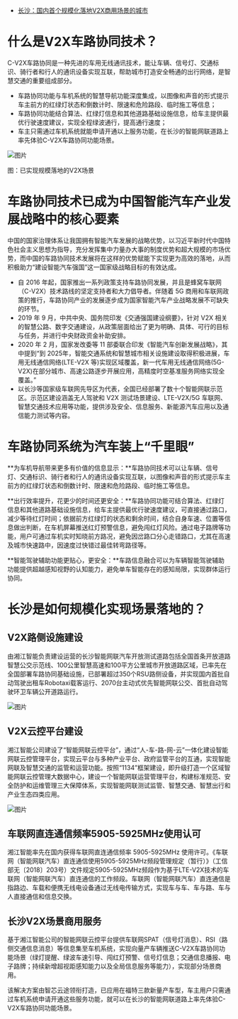 - [长沙：国内首个规模化落地V2X商用场景的城市](https://mp.weixin.qq.com/s/bWovud1Icym8VuOFes_RSw)

# 什么是V2X车路协同技术？

C-V2X车路协同是一种先进的车用无线通讯技术，能让车辆、信号灯、交通标识、骑行者和行人的通讯设备实现互联，帮助城市打造安全畅通的出行网络，是智慧交通的重要组成部分。

- 车路协同功能与车机系统的智慧导航功能深度集成，以图像和声音的形式提示车主前方的红绿灯状态和倒数计时、限速和危险路段、临时施工等信息；
- 车路协同功能结合算法、红绿灯信息和其他道路基础设施信息，给车主提供最优行驶速度建议，实现全程绿波通行，提高通行速度；
- 车主只需通过车机系统就能申请开通以上服务功能，在长沙的智能网联道路上率先体验C-V2X车路协同功能场景。

![图片](https://mmbiz.qpic.cn/mmbiz_png/VYOEk8DYqowsbic1iacCDkEQ4HQJsoYsHVJEoSRKicic5jtaNzS68GJ2jhgU51Y3LBnYzAmSOC2cKe5y1aqaIfqLlA/640?wx_fmt=png&tp=webp&wxfrom=5&wx_lazy=1&wx_co=1)

图：已实现规模落地的V2X场景

# 车路协同技术已成为中国智能汽车产业发展战略中的核心要素

中国的国家治理体系让我国拥有智能汽车发展的战略优势，以习近平新时代中国特色社会主义思想为指导，充分发挥集中力量办大事的制度优势和超大规模的市场优势，而中国的车路协同技术发展将在这样的优势赋能下实现更为高效的落地，从而积极助力“建设智能汽车强国”这一国家级战略目标的有效达成。

- 自 2016 年起，国家推出一系列政策支持车路协同发展，并且是蜂窝车联网（C-V2X）技术路线的坚定支持者和大力倡导者。伴随着 5G 商用和车联网政策的推行，车路协同产业的发展逐步成为国家智能汽车产业战略发展不可缺失的环节。
- 2019 年 9 月，中共中央、国务院印发《交通强国建设纲要》，针对 V2X 相关的智慧公路、数字交通建设，从政策层面给出了更为明确、具体、可行的目标与任务，并进行中央财政资金补助安排。
- 2020 年 2 月，国家发改委等 11 部委联合印发《智能汽车创新发展战略》，其中提到“到  2025年，智能交通系统和智慧城市相关设施建设取得积极进展，车用无线通信网络(LTE-V2X  等)实现区域覆盖，新一代车用无线通信网络(5G-V2X)在部分城市、高速公路逐步开展应用，高精度时空基准服务网络实现全覆盖。”
- 以长沙等国家级车联网先导区为代表，全国已经部署了数十个智能网联示范区。示范区建设涵盖无人驾驶和 V2X 测试场景建设、LTE-V2X/5G 车联网、智慧交通技术应用等功能，提供涉及安全、信息服务、新能源汽车应用以及通信能力测试等内容。

# 车路协同系统为汽车装上“千里眼”

**为车机导航带来更多有价值的信息显示：**车路协同技术可以让车辆、信号灯、交通标识、骑行者和行人的通讯设备实现互联，以图像和声音的形式提示车主前方的红绿灯状态和倒数计时、限速和危险路段、临时施工等信息。

**出行效率提升，花更少的时间还更安全：**车路协同功能可结合算法、红绿灯信息和其他道路基础设施信息，给车主提供最优行驶速度建议，可直接通过路口，减少等待红灯时间；依据前方红绿灯的状态和剩余时间，结合自身车速、位置等信息做出判断，在车机屏幕推送红灯预警信息，避免闯红灯风险。通过电子路牌等功能，用户可通过车机实时知晓前方路况，避免因岔路口分心走错路口，尤其在高速及城市快速路中，因速度过快错过最佳转弯路径等。

**智能驾驶辅助功能更贴心，更安全：**车路信息融合可以为车辆智能驾驶辅助功能提供超越感知视野的认知能力，避免单车智能存在的感知局限，实现群体运行协同。

# 长沙是如何规模化实现场景落地的？

## V2X路侧设施建设

由湘江智能负责建设运营的长沙智能网联汽车开放测试道路包括全国首条开放道路智慧公交示范线、100公里智慧高速和100平方公里城市开放道路区域，已率先在全国部署车路协同基础设施，已部署超过350个RSU路侧设备，并实现国内首批自动驾驶出租车Robotaxi载客运行、2070台主动式优先智能网联公交、首批自动驾驶环卫车辆公开道路运行。

![图片](https://mmbiz.qpic.cn/mmbiz_png/VYOEk8DYqowsbic1iacCDkEQ4HQJsoYsHVCLUwI91pCkkyU09INzMEYLFOMAlXKZnyGkcC8mYSzsfEOhEJY4FUDg/640?wx_fmt=png&tp=webp&wxfrom=5&wx_lazy=1&wx_co=1)

## V2X云控平台建设

湘江智能公司建设了“智能网联云控平台”，通过“人-车-路-网-云”一体化建设智能网联云控管理平台，实现云平台与多种产业平台、政府监管平台的互通，实现智能网联及智慧交通的监管和运营功能。按照“1134”框架建设，即升级打造一个区域智能网联云控管理大数据中心，建设一个智能网联运营管理平台，构建标准规范、安全防护和运维管理三大保障体系，实现智能网联测试监管、智慧交通、智慧出行和产业生态四类应用。

![图片](https://mmbiz.qpic.cn/mmbiz_png/VYOEk8DYqowsbic1iacCDkEQ4HQJsoYsHVmRLYMHLx4ZvnvIQHObj2RBVOsBtrPq52LPhuu8wUaVVzEcFYZHaQicQ/640?wx_fmt=png&tp=webp&wxfrom=5&wx_lazy=1&wx_co=1)

## 车联网直连通信频率5905-5925MHz使用认可

湘江智能率先在国内获得车联网直连通信频率 5905-5925MHz  使用许可。《车联网（智能网联汽车）直连通信使用5905-5925MHz频段管理规定（暂行）》（工信部无〔2018〕203号）文件规定5905-5925MHz频段作为基于LTE-V2X技术的车联网（智能网联汽车）直连通信的工作频段。车联网（智能网联汽车）直连通信是指路边、车载和便携无线电设备通过无线电传输方式，实现车与车、车与路、车与人直接通信和信息交换。

## 长沙V2X场景商用服务

基于湘江智能公司的智能网联云控平台提供车联网SPAT（信号灯消息）、RSI（路侧交通信息消息）等信息集至车机系统，实现向量产车辆推送C-V2X车路协同功能场景（绿灯提醒、绿波车速引导、闯红灯预警、信号灯信息；交通信息播报、电子路牌；持续新增超视距感知能力以及全局信息服务等能力），实现部分场景商用。

该解决方案由智芯云途领衔打造，已应用在福特三款新量产车型，车主用户只需通过车机系统申请开通这些服务功能，就可以在长沙的智能网联道路上率先体验C-V2X车路协同功能场景。